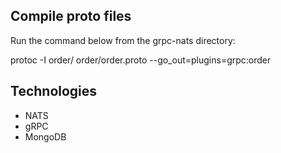 ## Compile proto files
Run the command below from the grpc-nats directory:

protoc -I order/ order/order.proto --go_out=plugins=grpc:order

## Technologies 
* NATS
* gRPC
* MongoDB
